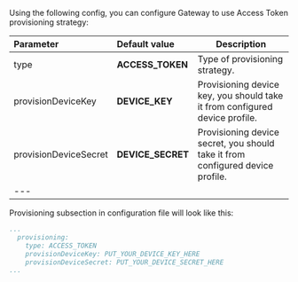 Using the following config, you can configure Gateway to use Access Token provisioning strategy:

| **Parameter**         | **Default value**        | **Description**                                                                    |
|:----------------------|:-------------------------|------------------------------------------------------------------------------------
| type                  | **ACCESS_TOKEN**         | Type of provisioning strategy.                                                     |
| provisionDeviceKey    | **DEVICE_KEY**           | Provisioning device key, you should take it from configured device profile.        |
| provisionDeviceSecret | **DEVICE_SECRET**        | Provisioning device secret, you should take it from configured device profile.     |
| ---                   

Provisioning subsection in configuration file will look like this:
```yaml
...
  provisioning:
    type: ACCESS_TOKEN
    provisionDeviceKey: PUT_YOUR_DEVICE_KEY_HERE
    provisionDeviceSecret: PUT_YOUR_DEVICE_SECRET_HERE
...
```
